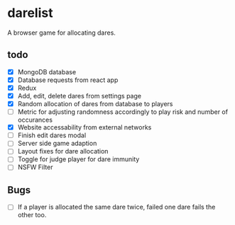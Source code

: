 # darelist
A browser game for allocating dares.
## todo
- [x] MongoDB database
- [x] Database requests from react app
- [X] Redux
- [X] Add, edit, delete dares from settings page
- [X] Random allocation of dares from database to players
- [ ] Metric for adjusting randomness accordingly to play risk and number of occurances
- [X] Website accessability from external networks
- [ ] Finish edit dares modal
- [ ] Server side game adaption
- [ ] Layout fixes for dare allocation
- [ ] Toggle for judge player for dare immunity
- [ ] NSFW Filter

## Bugs
- [ ] If a player is allocated the same dare twice,  failed one dare fails the other too.
